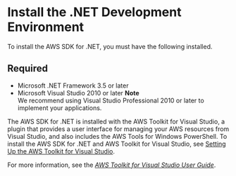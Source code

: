 # Install the \.NET Development Environment<a name="net-dg-dev-env"></a>

To install the AWS SDK for \.NET, you must have the following installed\.

## Required<a name="required"></a>
+ Microsoft \.NET Framework 3\.5 or later
+ Microsoft Visual Studio 2010 or later
**Note**  
We recommend using Visual Studio Professional 2010 or later to implement your applications\.

The AWS SDK for \.NET is installed with the AWS Toolkit for Visual Studio, a plugin that provides a user interface for managing your AWS resources from Visual Studio, and also includes the AWS Tools for Windows PowerShell\. To install the AWS SDK for \.NET and AWS Toolkit for Visual Studio, see [Setting Up the AWS Toolkit for Visual Studio](https://docs.aws.amazon.com/toolkit-for-visual-studio/latest/user-guide/getting-set-up.html)\.

For more information, see the *[AWS Toolkit for Visual Studio User Guide](https://docs.aws.amazon.com/AWSToolkitVS/latest/UserGuide/)*\.
